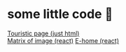 # some little code 👾

[Touristic page (just html)](https://groowy17.github.io/touristic/)  
[Matrix of image (react)](https://groowy17.github.io/matrix-img/)
[E-home (react)](https://groowy17.github.io/e-home/)
